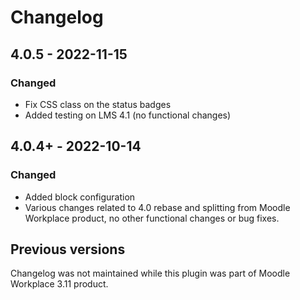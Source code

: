 # Changelog

## 4.0.5 - 2022-11-15
### Changed
- Fix CSS class on the status badges
- Added testing on LMS 4.1 (no functional changes)

## 4.0.4+ - 2022-10-14
### Changed
- Added block configuration
- Various changes related to 4.0 rebase and splitting from Moodle Workplace product,
  no other functional changes or bug fixes.

## Previous versions
Changelog was not maintained while this plugin was part of Moodle Workplace 3.11 product.
